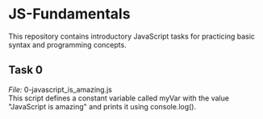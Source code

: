 # JS-Fundamentals

This repository contains introductory JavaScript tasks for practicing basic syntax and programming concepts.

## Task 0

*File:* 0-javascript_is_amazing.js  
This script defines a constant variable called myVar with the value "JavaScript is amazing" and prints it using console.log().

